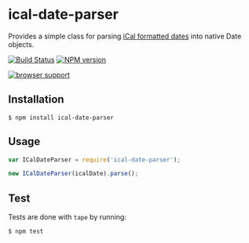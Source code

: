 # ical-date-parser

Provides a simple class for parsing [iCal formatted dates](http://www.kanzaki.com/docs/ical/dateTime.html) into native Date objects.

[![Build Status](https://travis-ci.org/zakangelle/ical-date-parser.png?branch=master)](https://travis-ci.org/zakangelle/ical-date-parser)
[![NPM version](https://badge.fury.io/js/ical-date-parser.svg)](http://badge.fury.io/js/ical-date-parser)

[![browser support](https://ci.testling.com/zakangelle/ical-date-parser.png)
](https://ci.testling.com/zakangelle/ical-date-parser)

## Installation

```
$ npm install ical-date-parser
```

## Usage

```js
var ICalDateParser = require('ical-date-parser');

new ICalDateParser(icalDate).parse();
```

## Test

Tests are done with `tape` by running:

```
$ npm test
```

